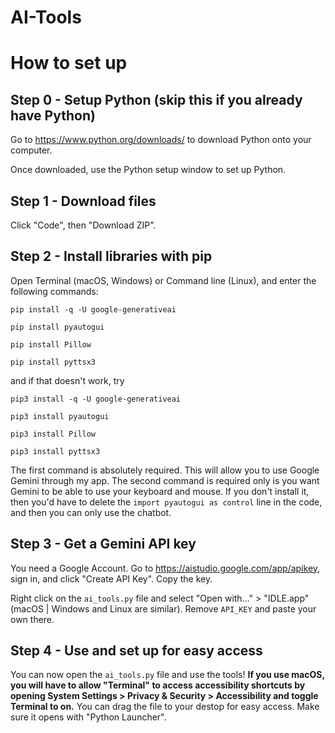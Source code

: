 # AI-Tools

# How to set up

## Step 0 - Setup Python (skip this if you already have Python)

Go to https://www.python.org/downloads/ to download Python onto your computer.

Once downloaded, use the Python setup window to set up Python.

## Step 1 - Download files

Click "Code", then "Download ZIP".

## Step 2 - Install libraries with pip

Open Terminal (macOS, Windows) or Command line (Linux), and enter the following commands:

`pip install -q -U google-generativeai`

`pip install pyautogui`

`pip install Pillow`

`pip install pyttsx3`

and if that doesn't work, try

`pip3 install -q -U google-generativeai`

`pip3 install pyautogui`

`pip3 install Pillow`

`pip3 install pyttsx3`

The first command is absolutely required. This will allow you to use Google Gemini through my app. The second command is required only is you want Gemini to be able to use your keyboard and mouse. If you don't install it, then you'd have to delete the `import pyautogui as control` line in the code, and then you can only use the chatbot.

## Step 3 - Get a Gemini API key

You need a Google Account. Go to https://aistudio.google.com/app/apikey, sign in, and click "Create API Key". Copy the key.

Right click on the `ai_tools.py` file and select "Open with..." > "IDLE.app" (macOS | Windows and Linux are similar). Remove `API_KEY` and paste your own there.

## Step 4 - Use and set up for easy access

You can now open the `ai_tools.py` file and use the tools! **If you use macOS, you will have to allow "Terminal" to access accessibility shortcuts by opening System Settings > Privacy & Security > Accessibility and toggle Terminal to on.** You can drag the file to your destop for easy access. Make sure it opens with "Python Launcher".
